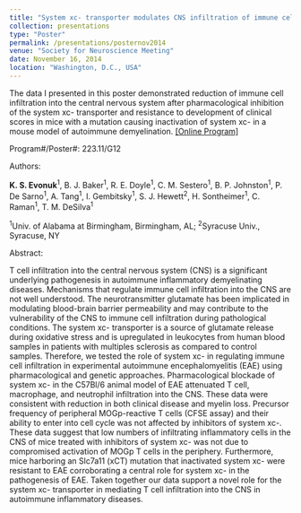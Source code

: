 ```yaml
---
title: "System xc- transporter modulates CNS infiltration of immune cells in autoimmune inflammatory disease."
collection: presentations
type: "Poster"
permalink: /presentations/posternov2014
venue: "Society for Neuroscience Meeting"
date: November 16, 2014
location: "Washington, D.C., USA"
---
```


The data I presented in this poster demonstrated reduction of immune cell infiltration into the central nervous system after pharmacological inhibition of the system xc- transporter and resistance to development of clinical scores in mice with a mutation causing inactivation of system xc- in a mouse model of autoimmune demyelination. <a href="https://www.abstractsonline.com/Plan/ViewAbstract.aspx?sKey=c75dcad4-87dc-47a9-babc-06e91753c0f7&cKey=6d43324d-281f-4ea0-879c-9545c828d589&mKey=54c85d94-6d69-4b09-afaa-502c0e680ca7" target="_blank">[Online Program]</a>


Program#/Poster#: 223.11/G12


Authors: 

**K. S. Evonuk**<sup>1</sup>, B. J. Baker<sup>1</sup>, R. E. Doyle<sup>1</sup>, C. M. Sestero<sup>1</sup>, B. P. Johnston<sup>1</sup>, P. De Sarno<sup>1</sup>, A. Tang<sup>1</sup>, I. Gembitsky<sup>1</sup>, S. J. Hewett<sup>2</sup>, H. Sontheimer<sup>1</sup>, C. Raman<sup>1</sup>, T. M. DeSilva<sup>1</sup>
 
<sup>1</sup>Univ. of Alabama at Birmingham, Birmingham, AL; <sup>2</sup>Syracuse Univ., Syracuse, NY


Abstract:

T cell infiltration into the central nervous system (CNS) is a significant underlying pathogenesis in autoimmune inflammatory demyelinating diseases. Mechanisms that regulate immune cell infiltration into the CNS are not well understood. The neurotransmitter glutamate has been implicated in modulating blood-brain barrier permeability and may contribute to the vulnerability of the CNS to immune cell infiltration during pathological conditions. The system xc- transporter is a source of glutamate release during oxidative stress and is upregulated in leukocytes from human blood samples in patients with multiples sclerosis as compared to control samples. Therefore, we tested the role of system xc- in regulating immune cell infiltration in experimental autoimmune encephalomyelitis (EAE) using pharmacological and genetic approaches. Pharmacological blockade of system xc- in the C57Bl/6 animal model of EAE attenuated T cell, macrophage, and neutrophil infiltration into the CNS. These data were consistent with reduction in both clinical disease and myelin loss. Precursor frequency of peripheral MOGp-reactive T cells (CFSE assay) and their ability to enter into cell cycle was not affected by inhibitors of system xc-. These data suggest that low numbers of infiltrating inflammatory cells in the CNS of mice treated with inhibitors of system xc- was not due to compromised activation of MOGp T cells in the periphery. Furthermore, mice harboring an Slc7a11 (xCT) mutation that inactivated system xc- were resistant to EAE corroborating a central role for system xc- in the pathogenesis of EAE. Taken together our data support a novel role for the system xc- transporter in mediating T cell infiltration into the CNS in autoimmune inflammatory diseases.